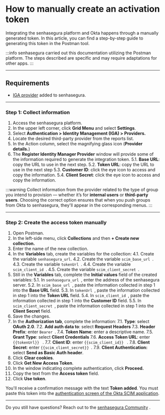 # How to manually create an activation token

Integrating the senhasegura platform and Okta happens through a manually generated token. In this article, you can find a step-by-step guide to generating this token in the Postman tool.

 :::info
senhasegura carried out this documentation utilizing the Postman platform. The steps described are specific and may require adaptations for other apps.
:::

* * *

## Requirements

* [IGA provider](/v3-32/docs/administration-how-to-add-an-iga-provider-to-senhasegura) added to senhasegura.

* * *

### Step 1: Collect information

1. Access the senhasegura platform.
2. In the upper left corner, click **Grid Menu** and select **Settings**.
3. Select **Authentication > Identity Management (IGA) > Providers.**
4. Locate the desired third-party provider from the reports list.
5. In the Action column, select the magnifying glass icon (**Provider details.**)
6. The **Register Identity Manager Provider** window will provide some of the information required to generate the integration token.
    5.1. **Base URL**: copy the URL to use in the next step.
    5.2. **Token URL**: copy the URL to use in the next step
    5.3. **Customer ID**: click the eye icon to access and copy the information.
    5.4. **Client Secret**: click the eye icon to access and copy the information.

 :::warning
Collect information from the provider related to the type of group you intend to provision — whether it’s for **internal users** or **third-party users**. Choosing the correct option ensures that when you push groups from Okta to senhasegura, they'll appear in the corresponding menus. 
:::

* * *

### Step 2: Create the access token manually


1. Open Postman.
2. In the left-side menu, click **Collections** and then **+ Create new collection.**
3. Enter the name of the new collection.
4. In the **Variables** tab, create the variables for the collection:
    4.1. Create the variable ```senhasegura_url```.
    4.2. Create the variable  ```scim_base_url ```.
    4.3. Create the variable  ```tokenUrl ```.
    4.4. Create the variable  ```scim_client_id ```.
    4.5. Create the variable  ```scim_client_secret ```.
5. Still in the **Variables** tab, complete the **Initial values** field of the created variables:
    5.1. In  ```senhasegura_url ```, enter the address of the senhasegura server.
    5.2. In   ```scim_base_url ```, paste the information collected in step 1 into the **Base URL** field.
    5.3. In  ```tokenUrl ```, paste the information collected in step 1 into the **Token URL** field. 
    5.4. In  ```scim_client_id ```, paste the information collected in step 1 into the **Customer ID** field.
    5.5. In  ```scim_client_secret ```, paste the information collected in step 1 into the **Client Secret** field.
6. Save the changes.
7. In the **Authorization tab**, complete the information:
    7.1. **Type**: select **OAuth 2.0**.
    7.2. **Add auth data to**: select **Request Headers**
    7.3. **Header Prefix**: enter  ```Bearer ```.
    7.4. **Token Name**: enter a descriptive name.
    7.5. **Grant Type**: select **Client Credentials**
    7.6. **Access Token URL**: enter  ```{{tokenUrl}} ``` .
    7.7. **Client ID**: enter  ```{{scim_client_id}} ``` .
    7.8. **Client Secret**: enter  ```{{scim_client_secret}} ```.
    7.9. **Client Authentication:**  select **Send as Basic Auth header**.
8. Click **Clear cookies**.
9. Click **Get New Access Token**.
10. In the window indicating complete authentication, click **Proceed.**
11. Copy the text from the **Access token** field.
12. Click **Use token**. 

You'll receive a confirmation message with the text **Token added**. You must paste this token into the [authentication screen of the Okta SCIM application](/v3-32/docs/administration-how-to-create-a-scim-application-with-okta).

* * *
Do you still have questions? Reach out to the [senhasegura Community](https://community.senhasegura.io/) .
